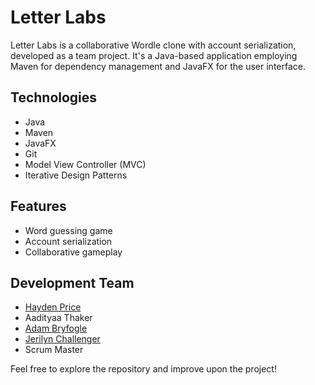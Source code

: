 # Letter Labs

Letter Labs is a collaborative Wordle clone with account serialization, developed as a team project. It's a Java-based application employing Maven for dependency management and JavaFX for the user interface.

## Technologies
- Java
- Maven
- JavaFX
- Git
- Model View Controller (MVC)
- Iterative Design Patterns

## Features
- Word guessing game
- Account serialization
- Collaborative gameplay

## Development Team
- [Hayden Price](https://github.com/hpwn)
- Aadityaa Thaker
- [Adam Bryfogle](https://github.com/AdamBryfogle520)
- [Jerilyn Challenger](https://github.com/jchallenger4)
- Scrum Master

Feel free to explore the repository and improve upon the project!

